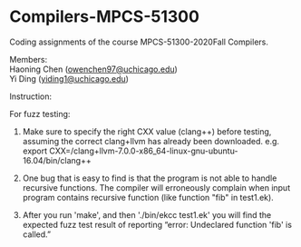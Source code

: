 # Compilers-MPCS-51300
Coding assignments of the course MPCS-51300-2020Fall Compilers. 

Members:  
Haoning Chen (owenchen97@uchicago.edu)  
Yi Ding (yiding1@uchicago.edu)  


Instruction:  

For fuzz testing:
1. Make sure to specify the right CXX value (clang++) before testing, assuming the correct clang+llvm has already been downloaded. 
e.g. export CXX=<somepath>/clang+llvm-7.0.0-x86_64-linux-gnu-ubuntu-16.04/bin/clang++ 

2. One bug that is easy to find is that the program is not able to handle recursive functions. The compiler will erroneously complain when input program contains recursive function (like function "fib" in test1.ek).  

3. After you run 'make', and then './bin/ekcc test1.ek' you will find the expected fuzz test result of reporting “error: Undeclared function 'fib' is called.”

